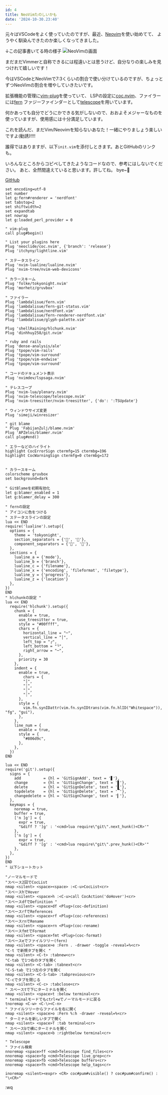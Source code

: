 ```yaml
---
id: 4
title: NeoVimたのしいかも
date: '2024-10-30.23:40'
---
```



元々はVSCodeをよく使っていたのですが、最近、[Neovim](https://neovim.io/)を使い始めてて、
ようやく馴染んできたのか楽しくなってきました。

↓この記事書いてる時の様子
![NeoVimの画面](https://dl.kiharu.dev/Screenshot%202024-10-30%20at%2010.53.09%E2%80%AFPM.png)


まだまだVimmerと自称できるには程遠いとは思うけど、自分なりの楽しみを見つけれて嬉しいです！

今はVSCodeとNeoVimで7:3くらいの割合で使い分けているのですが、ちょっとずつNeoVimの割合を増やしていきたいです。

拡張機能の管理に[vim-plug](https://github.com/junegunn/vim-plug)を使っていて、
LSPの設定に[coc.nvim](https://github.com/neoclide/coc.nvim)、ファイラーには[fern](https://github.com/lambdalisue/vim-fern)
ファジーファインダーとして[telescope](https://github.com/nvim-telescope/telescope.nvim)を用いています。

何かあっても自分でどうにかできる気がしないので、おおよそメジャーなものを使っていますが、使用感には十分満足しています。

これを読んだ、まだVim/Neovimを知らないあなた！一緒にやりましょう楽しいですよ(勧誘)!!!!


誰得ではありますが、以下`init.vim`を添付しときます。あとGitHubのリンクも。

いろんなところからコピペしてきたようなコードなので、参考にはしないでください。
あと、全然間違えていると思います。許してね。 bye~👋

[GitHub](https://github.com/kiharu3112/ncon)

```vim
set encoding=utf-8
set number
let g:fern#renderer = 'nerdfont'
set tabstop=2
set shiftwidth=2
set expandtab
set nowrap
let g:loaded_perl_provider = 0

" vim-plug
call plug#begin()

" List your plugins here
Plug 'neoclide/coc.nvim', {'branch': 'release'}
Plug 'itchyny/lightline.vim'

" ステータスライン
Plug 'nvim-lualine/lualine.nvim'
Plug 'nvim-tree/nvim-web-devicons'

" カラースキーム
Plug 'folke/tokyonight.nvim'
Plug 'morhetz/gruvbox'

" ファイラー
Plug 'lambdalisue/fern.vim'
Plug 'lambdalisue/fern-git-status.vim'
Plug 'lambdalisue/nerdfont.vim'
Plug 'lambdalisue/fern-renderer-nerdfont.vim'
Plug 'lambdalisue/glyph-palette.vim'

Plug 'shellRaining/hlchunk.nvim'
Plug 'dinhhuy258/git.nvim'

" ruby and rails
Plug 'dense-analysis/ale'
Plug 'tpope/vim-rails'
Plug 'tpope/vim-surround'
Plug 'tpope/vim-endwise'
Plug 'tpope/vim-surround'

" コードのドキュメント表示
Plug 'nvimdev/lspsaga.nvim'

" テレスコープ
Plug 'nvim-lua/plenary.nvim'
Plug 'nvim-telescope/telescope.nvim'
Plug 'nvim-treesitter/nvim-treesitter', {'do': ':TSUpdate'}

" ウィンドウサイズ変更
Plug 'simeji/winresizer'

" git blame
" Plug 'FabijanZulj/blame.nvim'
Plug 'APZelos/blamer.nvim'
call plug#end()

" エラーなどのハイライト
highlight CocErrorSign ctermfg=15 ctermbg=196
highlight CocWarningSign ctermfg=0 ctermbg=172


" カラースキーム
colorscheme gruvbox
set background=dark

" GitBlameを初期有効化
let g:blamer_enabled = 1
let g:blamer_delay = 300

" fernの設定
" アイコンに色をつける
" ステータスラインの設定
lua << END
require('lualine').setup({
  options = {
    theme = 'tokyonight',
    section_separators = {'', ''},
    component_separators = {'', ''},
  },
  sections = {
    lualine_a = {'mode'},
    lualine_b = {'branch'},
    lualine_c = {'filename'},
    lualine_x = {'encoding', 'fileformat', 'filetype'},
    lualine_y = {'progress'},
    lualine_z = {'location'}
  },
})
END
" hlchunkの設定 "
lua << END
  require('hlchunk').setup({
    chunk = {
      enable = true,
      use_treesitter = true,
      style = "#00ffff",
      chars = {
        horizontal_line = "─",
        vertical_line = "│",
        left_top = "┌",
        left_bottom = "└",
        right_arrow = "─",
      },
      priority = 30
    },
    indent = {
      enable = true,
        chars = {
        "│",
        "¦",
        "┆",
        "┊",
      },
      style = {
        vim.fn.synIDattr(vim.fn.synIDtrans(vim.fn.hlID("Whitespace")), "fg", "gui"),
      },
    },
    line_num = {
      enable = true,
      style = {
        "#806d9c",
      },
    },
  })
END

lua << END
require('git').setup({
  signs = {
    add          = {hl = 'GitSignAdd', text = '▋'},
    change       = {hl = 'GitSignChange', text = '▋'},
    delete       = {hl = 'GitSignDelete', text = '▋'},
    topdelete    = {hl = 'GitSignDelete', text = '▔'},
    changedelete = {hl = 'GitSignChange', text = '▎'},
  },
  keymaps = {
    noremap = true,
    buffer = true,
    ['n ]g'] = {
      expr = true,
      "&diff ? ']g' : '<cmd>lua require\"git\".next_hunk()<CR>'"
    },
    ['n [g'] = {
      expr = true,
      "&diff ? '[g' : '<cmd>lua require\"git\".prev_hunk()<CR>'"
    },
  },
})
END
" 以下ショートカット

"ノーマルモードで
"スペース2回でCocList
nmap <silent> <space><space> :<C-u>CocList<cr>
"スペースhでHover
nmap <silent> <space>h :<C-u>call CocAction('doHover')<cr>
"スペースdfでDefinition "
nmap <silent> <space>df <Plug>(coc-definition)
"スペースrfでReferences
nmap <silent> <space>rf <Plug>(coc-references)
"スペースrnでRename
nmap <silent> <space>rn <Plug>(coc-rename)
"スペースfmtでFormat
nmap <silent> <space>fmt <Plug>(coc-format)
"スペースeでファイルツリー(fern)
nmap <silent> <space>e :Fern . -drawer -toggle -reveal=%<cr>
"C-t で新規タブを開く "
nmap <silent> <C-t> :tabnew<cr>
"C-tab で1つ右のタブを開く
nmap <silent> <C-tab> :tabnext<cr>
"C-S-tab で1つ左のタブを開く
nmap <silent> <C-S-tab> :tabprevious<cr>
"C-cでタブを閉じる
nmap <silent> <C-c> :tabclose<cr>
" スペースtで下にターミナルを開く
nmap <silent> <space>t :below terminal<cr>
" terminalモードでもctrl+wでノーマルモードに戻る
tnoremap <C-w> <C-\><C-n>
" ファイルツリーからファイルを右に開く
nmap <silent> <space>o :Fern %:h -drawer -reveal=%<cr>
" ターミナルを新しいタブで開く
nmap <silent> <space>T :tab terminal<cr>
" スペースbで横にターミナルを開く
nmap <silent> <space>b :rightbelow terminal<cr>

" Telescope
" ファイル検索
nnoremap <space>ff <cmd>Telescope find_files<cr>
nnoremap <space>fg <cmd>Telescope live_grep<cr>
nnoremap <space>fb <cmd>Telescope buffers<cr>
nnoremap <space>fh <cmd>Telescope help_tags<cr>

inoremap <silent><expr> <CR> coc#pum#visible() ? coc#pum#confirm() : "\<CR>"
```

:wq
